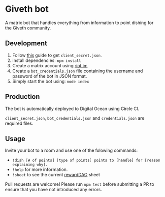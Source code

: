 
# Giveth bot
A matrix bot that handles everything from information to point dishing for the Giveth community.

## Development
1. Follow [this](https://developers.google.com/sheets/api/quickstart/nodejs) guide to get `client_secret.json`.
2. install dependencies: `npm install`
3. Create a matrix account using [riot.im](https://riot.im/app/)
4. Create a `bot_credentials.json` file containing the username and password of the bot in JSON format.
5. Simply start the bot using: `node index`

## Production
The bot is automatically deployed to Digital Ocean using Circle CI.

`client_secret.json`, `bot_credentials.json` and `credentials.json` are required files.

## Usage
Invite your bot to a room and use one of the folowing commands:
* `!dish [# of points] [type of points] points to [handle] for [reason explaining why].`
* `!help` for more information.
* `!sheet` to see the current [rewardDAO](https://medium.com/giveth/how-rewarddao-works-aka-what-are-points-7388f70269a) sheet

Pull requests are welcome!
Please run `npm test` before submitting a PR to ensure that you have not introduced any errors.
